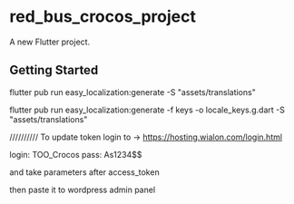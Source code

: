 # red_bus_crocos_project

A new Flutter project.

## Getting Started

flutter pub run easy_localization:generate -S "assets/translations"

flutter pub run easy_localization:generate -f keys -o locale_keys.g.dart -S "assets/translations"

//////////
To update token 
login to -> https://hosting.wialon.com/login.html

login: ТОО_Crocos
pass: As1234$$

and take parameters after access_token

then paste it to wordpress admin panel


